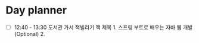 

# Day planner

- [ ] 12:40 - 13:30 도서관 가서 책빌리기 
      책 제목 
      1. 스프링 부트로 배우는 자바 웹 개발(Optional)
      2. 